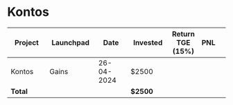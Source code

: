 # Kontos



<table data-full-width="true"><thead><tr><th width="152">Project</th><th width="138">Launchpad</th><th width="132">Date</th><th width="133">Invested</th><th>Return TGE (15%)</th><th>PNL</th><th></th></tr></thead><tbody><tr><td>Kontos</td><td>Gains</td><td>26-04-2024</td><td>$2500</td><td></td><td></td><td></td></tr><tr><td><strong>Total</strong></td><td></td><td></td><td><strong>$2500</strong></td><td></td><td></td><td></td></tr></tbody></table>


